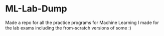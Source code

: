 # ML-Lab-Dump
Made a repo for all the practice programs for Machine Learning I made for the lab exams including the from-scratch versions of some :)
